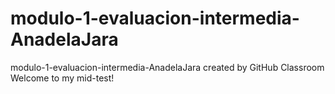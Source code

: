 # modulo-1-evaluacion-intermedia-AnadelaJara
modulo-1-evaluacion-intermedia-AnadelaJara created by GitHub Classroom
Welcome to my mid-test!

